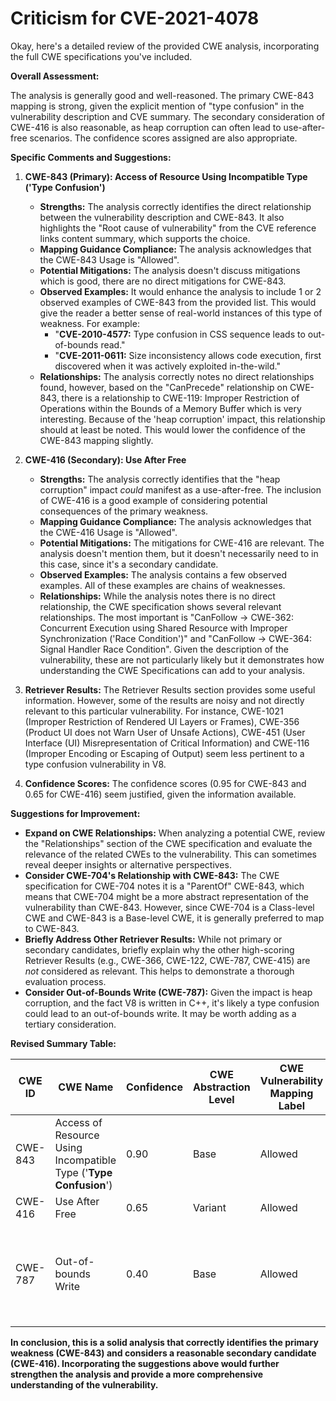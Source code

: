 # Criticism for CVE-2021-4078

Okay, here's a detailed review of the provided CWE analysis, incorporating the full CWE specifications you've included.

**Overall Assessment:**

The analysis is generally good and well-reasoned. The primary CWE-843 mapping is strong, given the explicit mention of "type confusion" in the vulnerability description and CVE summary. The secondary consideration of CWE-416 is also reasonable, as heap corruption can often lead to use-after-free scenarios. The confidence scores assigned are also appropriate.

**Specific Comments and Suggestions:**

1.  **CWE-843 (Primary): Access of Resource Using Incompatible Type ('Type Confusion')**

    *   **Strengths:** The analysis correctly identifies the direct relationship between the vulnerability description and CWE-843. It also highlights the "Root cause of vulnerability" from the CVE reference links content summary, which supports the choice.
    *   **Mapping Guidance Compliance:** The analysis acknowledges that the CWE-843 Usage is "Allowed".
    *   **Potential Mitigations:** The analysis doesn't discuss mitigations which is good, there are no direct mitigations for CWE-843.
    *   **Observed Examples:** It would enhance the analysis to include 1 or 2 observed examples of CWE-843 from the provided list. This would give the reader a better sense of real-world instances of this type of weakness.  For example:
        *   "**CVE-2010-4577:** Type confusion in CSS sequence leads to out-of-bounds read."
        *   "**CVE-2011-0611:** Size inconsistency allows code execution, first discovered when it was actively exploited in-the-wild."
    *   **Relationships:** The analysis correctly notes no direct relationships found, however, based on the "CanPrecede" relationship on CWE-843, there is a relationship to CWE-119: Improper Restriction of Operations within the Bounds of a Memory Buffer which is very interesting. Because of the 'heap corruption' impact, this relationship should at least be noted. This would lower the confidence of the CWE-843 mapping slightly.

2.  **CWE-416 (Secondary): Use After Free**

    *   **Strengths:** The analysis correctly identifies that the "heap corruption" impact *could* manifest as a use-after-free. The inclusion of CWE-416 is a good example of considering potential consequences of the primary weakness.
    *   **Mapping Guidance Compliance:** The analysis acknowledges that the CWE-416 Usage is "Allowed".
    *   **Potential Mitigations:** The mitigations for CWE-416 are relevant. The analysis doesn't mention them, but it doesn't necessarily need to in this case, since it's a secondary candidate.
    *   **Observed Examples:** The analysis contains a few observed examples. All of these examples are chains of weaknesses.
    *   **Relationships:** While the analysis notes there is no direct relationship, the CWE specification shows several relevant relationships. The most important is "CanFollow -> CWE-362: Concurrent Execution using Shared Resource with Improper Synchronization ('Race Condition')" and "CanFollow -> CWE-364: Signal Handler Race Condition". Given the description of the vulnerability, these are not particularly likely but it demonstrates how understanding the CWE Specifications can add to your analysis.

3.  **Retriever Results:** The Retriever Results section provides some useful information. However, some of the results are noisy and not directly relevant to this particular vulnerability. For instance, CWE-1021 (Improper Restriction of Rendered UI Layers or Frames), CWE-356 (Product UI does not Warn User of Unsafe Actions), CWE-451 (User Interface (UI) Misrepresentation of Critical Information) and CWE-116 (Improper Encoding or Escaping of Output) seem less pertinent to a type confusion vulnerability in V8.

4.  **Confidence Scores:** The confidence scores (0.95 for CWE-843 and 0.65 for CWE-416) seem justified, given the information available.

**Suggestions for Improvement:**

*   **Expand on CWE Relationships:** When analyzing a potential CWE, review the "Relationships" section of the CWE specification and evaluate the relevance of the related CWEs to the vulnerability. This can sometimes reveal deeper insights or alternative perspectives.
*   **Consider CWE-704's Relationship with CWE-843:** The CWE specification for CWE-704 notes it is a "ParentOf" CWE-843, which means that CWE-704 might be a more abstract representation of the vulnerability than CWE-843. However, since CWE-704 is a Class-level CWE and CWE-843 is a Base-level CWE, it is generally preferred to map to CWE-843.
*   **Briefly Address Other Retriever Results:** While not primary or secondary candidates, briefly explain why the other high-scoring Retriever Results (e.g., CWE-366, CWE-122, CWE-787, CWE-415) are *not* considered as relevant. This helps to demonstrate a thorough evaluation process.
*   **Consider Out-of-Bounds Write (CWE-787):** Given the impact is heap corruption, and the fact V8 is written in C++, it's likely a type confusion could lead to an out-of-bounds write. It may be worth adding as a tertiary consideration.

**Revised Summary Table:**

| CWE ID | CWE Name | Confidence | CWE Abstraction Level | CWE Vulnerability Mapping Label | CWE-Vulnerability Mapping Notes |
|---|---|---|---|---|---|
| CWE-843 | Access of Resource Using Incompatible Type ('**Type Confusion**') | 0.90 | Base | Allowed | Primary CWE. Could possibly lead to CWE-119. |
| CWE-416 | Use After Free | 0.65 | Variant | Allowed | Secondary Candidate |
| CWE-787 | Out-of-bounds Write | 0.40 | Base | Allowed | Tertiary Candidate. Heap corruption may lead to out-of-bounds write. |

**In conclusion, this is a solid analysis that correctly identifies the primary weakness (CWE-843) and considers a reasonable secondary candidate (CWE-416). Incorporating the suggestions above would further strengthen the analysis and provide a more comprehensive understanding of the vulnerability.**